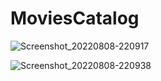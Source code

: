 # MoviesCatalog

![Screenshot_20220808-220917](https://user-images.githubusercontent.com/18420040/183517017-d19fdeda-e4a6-4602-949f-90ff2207a566.png)

![Screenshot_20220808-220938](https://user-images.githubusercontent.com/18420040/183517027-a41217ea-26b6-447c-b043-a362cd0464c5.png)

